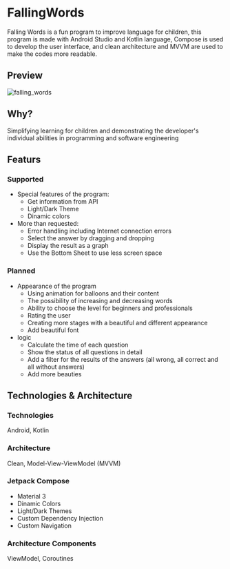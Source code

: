 # FallingWords
Falling Words is a fun program to improve language for children, this program is made with Android Studio and Kotlin language, Compose is used to develop the user interface, and clean architecture and MVVM are used to make the codes more readable.

## Preview
![falling_words](https://github.com/GoudarziDeveloper/FallingWords/assets/81271344/05b9825d-aa3d-49b3-8ae7-96cb252012f9)

## Why?
Simplifying learning for children and demonstrating the developer's individual abilities in programming and software engineering

## Featurs

### Supported
* Special features of the program:
  * Get information from API
  * Light/Dark Theme
  * Dinamic colors
* More than requested:
  * Error handling including Internet connection errors
  * Select the answer by dragging and dropping
  * Display the result as a graph
  * Use the ‌Bottom Sheet to use less screen space
### Planned
* Appearance of the program
  * Using animation for balloons and their content
  * The possibility of increasing and decreasing words
  * Ability to choose the level for beginners and professionals
  * Rating the user
  * Creating more stages with a beautiful and different appearance
  * Add beautiful font
* logic
  * Calculate the time of each question
  * Show the status of all questions in detail
  * Add a filter for the results of the answers (all wrong, all correct and all without answers)
  * Add more beauties
    
## Technologies & Architecture    
### Technologies
  Android, Kotlin
  

### Architecture
  Clean, Model-View-ViewModel (MVVM)
  
### Jetpack Compose
  * Material 3
  * Dinamic Colors
  * Light/Dark Themes
  * Custom Dependency Injection
  * Custom Navigation

### Architecture Components

  ViewModel, Coroutines
